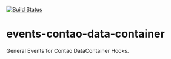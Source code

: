 [![Build Status](https://magnum.travis-ci.com/revision6/events-contao-data-container.svg?token=wZuK9As7efoz4CmiyAXD)](https://magnum.travis-ci.com/revision6/events-contao-data-container)
# events-contao-data-container
General Events for Contao DataContainer Hooks.
